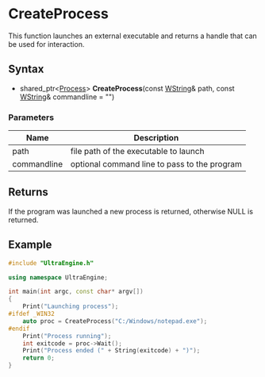 # CreateProcess #
This function launches an external executable and returns a handle that can be used for interaction.

## Syntax ##
- shared_ptr<[Process](Process.md)> **CreateProcess**(const [WString](WString.md)& path, const [WString](WString.md)& commandline = "")

### Parameters ###
| Name | Description |
|---|---|
| path | file path of the executable to launch |
| commandline | optional command line to pass to the program |

## Returns ##
If the program was launched a new process is returned, otherwise NULL is returned.

## Example ##

```c++
#include "UltraEngine.h"

using namespace UltraEngine;

int main(int argc, const char* argv[])
{
    Print("Launching process");
#ifdef _WIN32
    auto proc = CreateProcess("C:/Windows/notepad.exe");
#endif
    Print("Process running");
    int exitcode = proc->Wait();
    Print("Process ended (" + String(exitcode) + ")");
    return 0;
}
```
